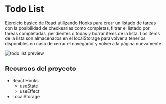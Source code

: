 # Todo List

Ejercicio basico de React utilizando Hooks para crear un listado de tareas con la posibilidad de checkearlas como completas, filtrar el listado por tareas completadas, pendientes o todas y borrar items de la lista.
Los items de la lista son almacenados en el localStorage para volver a tenerlos disponibles en caso de cerrar el navegador y volver a la página nuevamente

![todo list preview](https://github.com/fvittorello/react-tests-01/tree/master/src/components/example-02/images/todo-preview.jpg)

## Recursos del proyecto

- React Hooks
  - useState
  - useEffect
- LocalStorage
